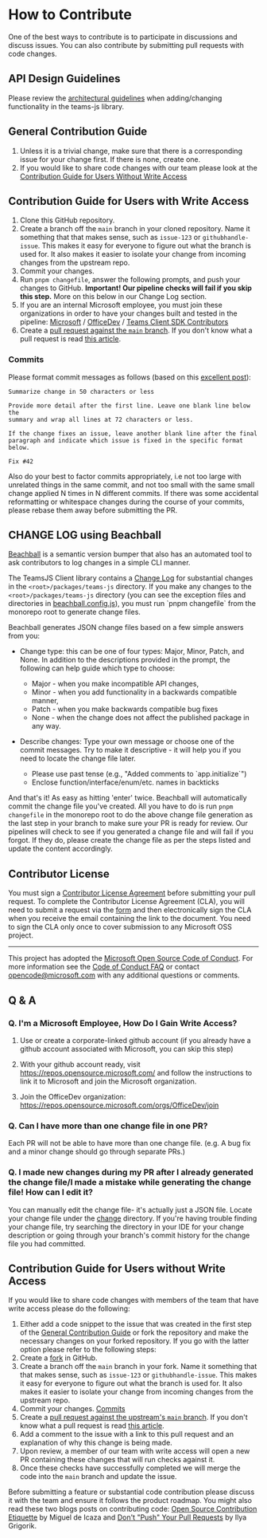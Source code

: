 # How to Contribute

One of the best ways to contribute is to participate in discussions and discuss issues. You can also contribute by submitting pull requests with code changes.

## API Design Guidelines

Please review the [architectural guidelines](https://github.com/OfficeDev/microsoft-teams-library-js/wiki/Library-Architecture) when adding/changing functionality in the teams-js library.

## General Contribution Guide

1. Unless it is a trivial change, make sure that there is a corresponding issue for your change first. If there is none, create one.
2. If you would like to share code changes with our team please look at the [Contribution Guide for Users Without Write Access](#contribution-guide-for-users-without-write-access)

## Contribution Guide for Users with Write Access

1. Clone this GitHub repository.
2. Create a branch off the `main` branch in your cloned repository. Name it something that that makes sense, such as `issue-123` or `githubhandle-issue`. This makes it easy for everyone to figure out what the branch is used for. It also makes it easier to isolate your change from incoming changes from the upstream repo.
3. Commit your changes.
4. Run `pnpm changefile`, answer the following prompts, and push your changes to GitHub. **Important! Our pipeline checks will fail if you skip this step.** More on this below in our Change Log section.
5. If you are an internal Microsoft employee, you must join these organizations in order to have your changes built and tested in the pipeline: [Microsoft](https://repos.opensource.microsoft.com/) / [OfficeDev](https://repos.opensource.microsoft.com/orgs/OfficeDev/join) / [Teams Client SDK Contributors](https://github.com/orgs/OfficeDev/teams/teams-client-sdk-contributors)
6. Create a [pull request against the `main` branch](https://docs.github.com/en/pull-requests/collaborating-with-pull-requests/proposing-changes-to-your-work-with-pull-requests). If you don't know what a pull request is read [this article](https://help.github.com/articles/using-pull-requests).

### Commits

Please format commit messages as follows (based on this [excellent post](http://tbaggery.com/2008/04/19/a-note-about-git-commit-messages.html)):

```console
Summarize change in 50 characters or less

Provide more detail after the first line. Leave one blank line below the
summary and wrap all lines at 72 characters or less.

If the change fixes an issue, leave another blank line after the final
paragraph and indicate which issue is fixed in the specific format
below.

Fix #42
```

Also do your best to factor commits appropriately, i.e not too large with unrelated
things in the same commit, and not too small with the same small change applied N
times in N different commits. If there was some accidental reformatting or whitespace
changes during the course of your commits, please rebase them away before submitting
the PR.

## CHANGE LOG using Beachball

[Beachball](https://microsoft.github.io/beachball/) is a semantic version bumper that also has an automated tool to ask contributors to log changes in a simple CLI manner.

The TeamsJS Client library contains a [Change Log](./packages/teams-js/CHANGELOG.md) for substantial changes in the `<root>/packages/teams-js` directory. If you make any changes to the `<root>/packages/teams-js` directory (you can see the exception files and directories in [beachball.config.js](./beachball.config.js`)), you must run `pnpm changefile` from the monorepo root to generate change files.

Beachball generates JSON change files based on a few simple answers from you:

- Change type: this can be one of four types: Major, Minor, Patch, and None. In addition to the descriptions provided in the prompt, the following can help guide which type to choose:

  - Major - when you make incompatible API changes,
  - Minor - when you add functionality in a backwards compatible manner,
  - Patch - when you make backwards compatible bug fixes
  - None - when the change does not affect the published package in any way.

- Describe changes: Type your own message or choose one of the commit messages. Try to make it descriptive - it will help you if you need to locate the change file later.
  - Please use past tense (e.g., "Added comments to \`app.initialize\`")
  - Enclose function/interface/enum/etc. names in backticks

And that's it! As easy as hitting 'enter' twice. Beachball will automatically commit the change file you've created. All you have to do is run `pnpm changefile` in the monorepo root to do the above change file generation as the last step in your branch to make sure your PR is ready for review. Our pipelines will check to see if you generated a change file and will fail if you forgot. If they do, please create the change file as per the steps listed and update the content accordingly.

## Contributor License

You must sign a [Contributor License Agreement](https://cla.microsoft.com/) before submitting your pull request. To complete the Contributor License Agreement (CLA), you will need to submit a request via the [form](https://cla.microsoft.com/) and then electronically sign the CLA when you receive the email containing the link to the document. You need to sign the CLA only once to cover submission to any Microsoft OSS project.

---

This project has adopted the [Microsoft Open Source Code of Conduct](https://opensource.microsoft.com/codeofconduct/). For more information see the [Code of Conduct FAQ](https://opensource.microsoft.com/codeofconduct/faq/) or contact [opencode@microsoft.com](mailto:opencode@microsoft.com) with any additional questions or comments.

## Q & A

### Q. I'm a Microsoft Employee, How Do I Gain Write Access?

1. Use or create a corporate-linked github account (if you already have a github account associated with Microsoft, you can skip this step)

2. With your github account ready, visit https://repos.opensource.microsoft.com/ and follow the instructions to link it to Microsoft and join the Microsoft organization.

3. Join the OfficeDev organization: https://repos.opensource.microsoft.com/orgs/OfficeDev/join

### Q. Can I have more than one change file in one PR?

Each PR will not be able to have more than one change file. (e.g. A bug fix and a minor change should go through separate PRs.)

### Q. I made new changes during my PR after I already generated the change file/I made a mistake while generating the change file! How can I edit it?

You can manually edit the change file- it's actually just a JSON file. Locate your change file under the [change](./change) directory. If you're having trouble finding your change file, try searching the directory in your IDE for your change description or going through your branch's commit history for the change file you had committed.

## Contribution Guide for Users without Write Access

If you would like to share code changes with members of the team that have write access please do the following:

1. Either add a code snippet to the issue that was created in the first step of the [General Contribution Guide](#general-contribution-guide) or fork the repository and make the necessary changes on your forked repository. If you go with the latter option please refer to the following steps:
2. Create a [fork](https://docs.github.com/en/pull-requests/collaborating-with-pull-requests/working-with-forks) in GitHub.
3. Create a branch off the `main` branch in your fork. Name it something that that makes sense, such as `issue-123` or `githubhandle-issue`. This makes it easy for everyone to figure out what the branch is used for. It also makes it easier to isolate your change from incoming changes from the upstream repo.
4. Commit your changes. [Commits](#commits)
5. Create a [pull request against the upstream's `main` branch](https://docs.github.com/en/pull-requests/collaborating-with-pull-requests/proposing-changes-to-your-work-with-pull-requests/creating-a-pull-request-from-a-fork). If you don't know what a pull request is read [this article](https://help.github.com/articles/using-pull-requests).
6. Add a comment to the issue with a link to this pull request and an explanation of why this change is being made.
7. Upon review, a member of our team with write access will open a new PR containing these changes that will run checks against it.
8. Once these checks have successfully completed we will merge the code into the `main` branch and update the issue.

Before submitting a feature or substantial code contribution please discuss it with the team and ensure it follows the product roadmap. You might also read these two blogs posts on contributing code: [Open Source Contribution Etiquette](http://tirania.org/blog/archive/2010/Dec-31.html) by Miguel de Icaza and [Don't "Push" Your Pull Requests](http://www.igvita.com/2011/12/19/dont-push-your-pull-requests/) by Ilya Grigorik.

